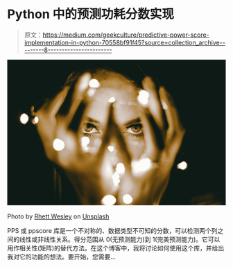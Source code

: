 # Python 中的预测功耗分数实现

> 原文：<https://medium.com/geekculture/predictive-power-score-implementation-in-python-70558bf91f45?source=collection_archive---------8----------------------->

![](img/459e0bd454551cb7d4c898f204329e34.png)

Photo by [Rhett Wesley](https://unsplash.com/@rhett__noonan?utm_source=medium&utm_medium=referral) on [Unsplash](https://unsplash.com?utm_source=medium&utm_medium=referral)

PPS 或 ppscore 库是一个不对称的、数据类型不可知的分数，可以检测两个列之间的线性或非线性关系。得分范围从 0(无预测能力)到 1(完美预测能力)。它可以用作相关性(矩阵)的替代方法。在这个博客中，我将讨论如何使用这个库，并给出我对它的功能的想法。要开始，您需要…